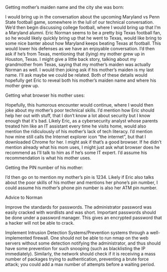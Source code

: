 Getting mother’s maiden name and the city she was born:

I would bring up in the conversation about the upcoming Maryland vs Penn State football game, somewhere in the lull of our technical conversation. We’d then begin discussing college football, where I would bring up that I’m a Maryland alumni. Eric Norman seems to be a pretty big Texas football fan, so he would likely quickly bring up that he went to Texas, would like bring to some nice banter about how Maryland keeps beating Texas at football. This would lower his defenses as we have an enjoyable conversation. I’d then ask if he’s from Texas, mentioning that (lying) my mother grew up in Houston, Texas. I might give a little back story, talking about my grandmother from Texas, saying that my mother’s maiden was actually Norman as well. I would then joking ask if his mother’s maiden is my last name. I’ll ask maybe we could be related. Both of these details would hopefully get Eric to reveal both his mother’s maiden name and where his mother grew up.

Getting what browser his mother uses:

Hopefully, this humorous encounter would continue, where I would then joke about my mother’s poor technical skills. I’d mention how Eric should help her out with stuff, that I don’t know a lot about security but I know enough that it's bad. Likely Eric, as a cybersecurity analyst whose parents treated him like an IT assistant every time he visits home, would also mention the ridiculously of his mother’s lack of tech literacy. I’d mention how mine still calls the Internet explorer icon “the internet”, but that I downloaded Chrome for her. I might ask if that’s a good browser. If he didn’t mention already what his mom uses, I might just ask what browser does he recommend as I’ll talk to him as if he’s some IT expert. I’d assume his recommendation is what his mother uses.

Getting the PIN number of his mother:

I’d then go on to mention my mother’s pin is 1234. Likely if Eric also talks about the poor skills of his mother and mentions her phone’s pin number, I could assume his mother’s phone pin number is also her ATM pin number.

Advice to Norman

Improve the standards for passwords. The administrator password was easily cracked with wordlists and was short. Important passwords should be done under a password manager. This gives an encrypted password that a hacker will not be able to crack.

Implement Intrusion Detection Systems/Prevention systems through a well-implemented firewall. One should not be able to run nmap on the web servers without some detection notifying the administrator, and thus should have some prevention for such snooping (such as blacklisting the IP immediately). Similarly, the network should check if it is receiving a mass number of packages trying to authentication, preventing a brute force attack; you could add a max number of attempts before a waiting period.





